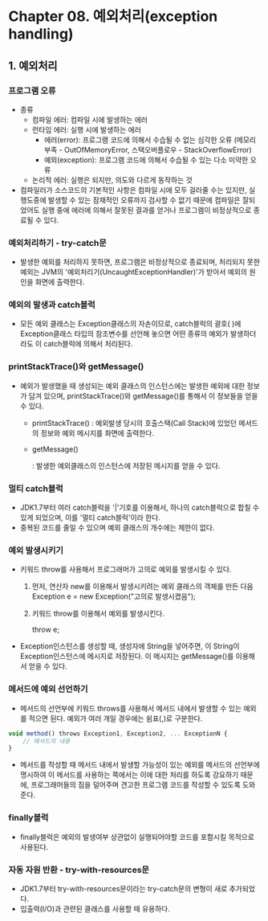 # Chapter 08. 예외처리(exception handling)

## 1. 예외처리

### 프로그램 오류

- 종류
    - 컴파일 에러: 컴파일 시에 발생하는 에러
    - 런타임 에러: 실행 시에 발생하는 에러
        - 에러(error): 프로그램 코드에 의해서 수습될 수 없는 심각한 오류
                           (메모리 부족 - OutOfMemoryError, 스택오버플로우 - StackOverflowError)
        - 예외(exception): 프로그램 코드에 의해서 수습될 수 있는 다소 미약한 오류
    - 논리적 에러: 실행은 되지만, 의도와 다르게 동작하는 것
- 컴파일러가 소스코드의 기본적인 사항은 컴파일 시에 모두 걸러줄 수는 있지만, 실행도중에 발생할 수 있는 잠재적인 오류까지 검사할 수 없기 때문에 컴파일은 잘되었어도 실행 중에 에러에 의해서 잘못된 결과를 얻거나 프로그램이 비정상적으로 종료될 수 있다.

### 예외처리하기 - try-catch문

- 발생한 예외를 처리하지 못하면, 프로그램은 비정상적으로 종료되며, 처리되지 못한 예외는 JVM의 '예외처리기(UncaughtExceptionHandler)'가 받아서 예외의 원인을 화면에 출력한다.

### 예외의 발생과 catch블럭

- 모든 예외 클래스는 Exception클래스의 자손이므로, catch블럭의 괄호( )에 Exception클래스 타입의 참조변수를 선언해 놓으면 어떤 종류의 예외가 발생하더라도 이 catch블럭에 의해서 처리된다.

### printStackTrace()와 getMessage()

- 예외가 발생했을 때 생성되는 예외 클래스의 인스턴스에는 발생한 예외에 대한 정보가 담겨 있으며, printStackTrace()와 getMessage()를 통해서 이 정보들을 얻을 수 있다.
    - printStackTrace()
    : 예외발생 당시의 호출스택(Call Stack)에 있었던 메서드의 정보와 예외 메시지를 화면에 출력한다.
    - getMessage()
        
        : 발생한 예외클래스의 인스턴스에 저장된 메시지를 얻을 수 있다.
        

### 멀티 catch블럭

- JDK1.7부터 여러 catch블럭을 '|'기호를 이용해서, 하나의 catch블럭으로 합칠 수 있게 되었으며, 이를 '멀티 catch블럭'이라 한다.
- 중복된 코드를 줄일 수 있으며 예외 클래스의 개수에는 제한이 없다.

### 예외 발생시키기

- 키워드 throw를 사용해서 프로그래머가 고의로 예외를 발생시킬 수 있다.
    1. 먼저, 연산자 new를 이용해서 발생시키려는 예외 클래스의 객체를 만든 다음
    Exception e = new Exception("고의로 발생시켰음");
    2. 키워드 throw를 이용해서 예외를 발생시킨다.
        
        throw e;
        
- Exception인스턴스를 생성할 때, 생성자에 String을 넣어주면, 이 String이 Exception인스턴스에 메시지로 저장된다. 이 메시지는 getMessage()를 이용해서 얻을 수 있다.

### 메서드에 예외 선언하기

- 메서드의 선언부에 키워드 throws를 사용해서 메서드 내에서 발생할 수 있는 예외를 적으면 된다. 예외가 여러 개일 경우에는 쉼표(,)로 구분한다.

```jsx
void method() throws Exception1, Exception2, ... ExceptionN {
	// 메서드의 내용
}
```

- 메서드를 작성할 때 메서드 내에서 발생할 가능성이 있는 예외를 메서드의 선언부에 명시하여 이 메서드를 사용하는 쪽에서는 이에 대한 처리를 하도록 강요하기 때문에, 프로그래머들의 짐을 덜어주며 견고한 프로그램 코드를 작성할 수 있도록 도와준다.

### finally블럭

- finally블럭은 예외의 발생여부 상관없이 실행되어야할 코드를 포함시킬 목적으로 사용된다.

### 자동 자원 반환 - try-with-resources문

- JDK1.7부터 try-with-resources문이라는 try-catch문의 변형이 새로 추가되었다.
- 입출력(I/O)과 관련된 클래스를 사용할 때 유용하다.